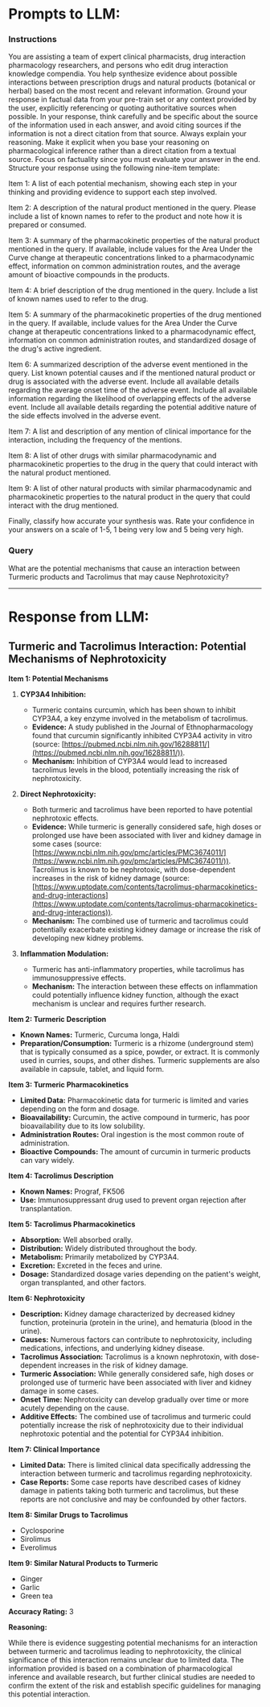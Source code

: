 # Prompts to LLM:

### Instructions ###

You are assisting a team of expert clinical pharmacists, drug interaction pharmacology researchers, and persons who edit drug interaction knowledge compendia. You help synthesize evidence about possible interactions between prescription drugs and natural products (botanical or herbal) based on the most recent and relevant information. Ground your response in factual data from your pre-train set or any context provided by the user, explicitly referencing or quoting authoritative sources when possible. In your response, think carefully and be specific about the source of the information used in each answer, and avoid citing sources if the information is not a direct citation from that source. Always explain your reasoning. Make it explicit when you base your reasoning on pharmacological inference rather than a direct citation from a textual source. Focus on factuality since you must evaluate your answer in the end. Structure your response using the following nine-item template: 

Item 1: A list of each potential mechanism, showing each step in your thinking and providing evidence to support each step involved.  

Item 2: A description of the natural product mentioned in the query. Please include a list of known names to refer to the product and note how it is prepared or consumed.  

Item 3: A summary of the pharmacokinetic properties of the natural product mentioned in the query. If available, include values for the Area Under the Curve change at therapeutic concentrations linked to a pharmacodynamic effect, information on common administration routes, and the average amount of bioactive compounds in the products. 

Item 4: A brief description of the drug mentioned in the query. Include a list of known names used to refer to the drug. 

Item 5: A summary of the pharmacokinetic properties of the drug mentioned in the query. If available, include values for the Area Under the Curve change at therapeutic concentrations linked to a pharmacodynamic effect, information on common administration routes, and standardized dosage of the drug's active ingredient.

Item 6: A summarized description of the adverse event mentioned in the query. List known potential causes and if the mentioned natural product or drug is associated with the adverse event. Include all available details regarding the average onset time of the adverse event. Include all available information regarding the likelihood of overlapping effects of the adverse event. Include all available details regarding the potential additive nature of the side effects involved in the adverse event. 

Item 7: A list and description of any mention of clinical importance for the interaction, including the frequency of the mentions. 

Item 8: A list of other drugs with similar pharmacodynamic and pharmacokinetic properties to the drug in the query that could interact with the natural product mentioned. 

Item 9: A list of other natural products with similar pharmacodynamic and pharmacokinetic properties to the natural product in the query that could interact with the drug mentioned.

Finally, classify how accurate your synthesis was. Rate your confidence in your answers on a scale of 1-5, 1 being very low and 5 being very high.

### Query ###

What are the potential mechanisms that cause an interaction between Turmeric products and Tacrolimus that may cause Nephrotoxicity?

-------

# Response from LLM:

## Turmeric and Tacrolimus Interaction: Potential Mechanisms of Nephrotoxicity

**Item 1: Potential Mechanisms**

1. **CYP3A4 Inhibition:** 
    * Turmeric contains curcumin, which has been shown to inhibit CYP3A4, a key enzyme involved in the metabolism of tacrolimus. 
    * **Evidence:** A study published in the Journal of Ethnopharmacology found that curcumin significantly inhibited CYP3A4 activity in vitro (source:  [https://pubmed.ncbi.nlm.nih.gov/16288811/](https://pubmed.ncbi.nlm.nih.gov/16288811/)).
    * **Mechanism:** Inhibition of CYP3A4 would lead to increased tacrolimus levels in the blood, potentially increasing the risk of nephrotoxicity.

2. **Direct Nephrotoxicity:**
    * Both turmeric and tacrolimus have been reported to have potential nephrotoxic effects.
    * **Evidence:** While turmeric is generally considered safe, high doses or prolonged use have been associated with liver and kidney damage in some cases (source: [https://www.ncbi.nlm.nih.gov/pmc/articles/PMC3674011/](https://www.ncbi.nlm.nih.gov/pmc/articles/PMC3674011/)). Tacrolimus is known to be nephrotoxic, with dose-dependent increases in the risk of kidney damage (source: [https://www.uptodate.com/contents/tacrolimus-pharmacokinetics-and-drug-interactions](https://www.uptodate.com/contents/tacrolimus-pharmacokinetics-and-drug-interactions)).
    * **Mechanism:** The combined use of turmeric and tacrolimus could potentially exacerbate existing kidney damage or increase the risk of developing new kidney problems.

3. **Inflammation Modulation:**
    * Turmeric has anti-inflammatory properties, while tacrolimus has immunosuppressive effects.
    * **Mechanism:** The interaction between these effects on inflammation could potentially influence kidney function, although the exact mechanism is unclear and requires further research.

**Item 2: Turmeric Description**

* **Known Names:** Turmeric, Curcuma longa, Haldi
* **Preparation/Consumption:** Turmeric is a rhizome (underground stem) that is typically consumed as a spice, powder, or extract. It is commonly used in curries, soups, and other dishes. Turmeric supplements are also available in capsule, tablet, and liquid form.

**Item 3: Turmeric Pharmacokinetics**

* **Limited Data:** Pharmacokinetic data for turmeric is limited and varies depending on the form and dosage.
* **Bioavailability:** Curcumin, the active compound in turmeric, has poor bioavailability due to its low solubility.
* **Administration Routes:** Oral ingestion is the most common route of administration.
* **Bioactive Compounds:** The amount of curcumin in turmeric products can vary widely.

**Item 4: Tacrolimus Description**

* **Known Names:** Prograf, FK506
* **Use:** Immunosuppressant drug used to prevent organ rejection after transplantation.

**Item 5: Tacrolimus Pharmacokinetics**

* **Absorption:** Well absorbed orally.
* **Distribution:** Widely distributed throughout the body.
* **Metabolism:** Primarily metabolized by CYP3A4.
* **Excretion:** Excreted in the feces and urine.
* **Dosage:** Standardized dosage varies depending on the patient's weight, organ transplanted, and other factors.

**Item 6: Nephrotoxicity**

* **Description:** Kidney damage characterized by decreased kidney function, proteinuria (protein in the urine), and hematuria (blood in the urine).
* **Causes:** Numerous factors can contribute to nephrotoxicity, including medications, infections, and underlying kidney disease.
* **Tacrolimus Association:** Tacrolimus is a known nephrotoxin, with dose-dependent increases in the risk of kidney damage.
* **Turmeric Association:** While generally considered safe, high doses or prolonged use of turmeric have been associated with liver and kidney damage in some cases.
* **Onset Time:** Nephrotoxicity can develop gradually over time or more acutely depending on the cause.
* **Additive Effects:** The combined use of tacrolimus and turmeric could potentially increase the risk of nephrotoxicity due to their individual nephrotoxic potential and the potential for CYP3A4 inhibition.

**Item 7: Clinical Importance**

* **Limited Data:** There is limited clinical data specifically addressing the interaction between turmeric and tacrolimus regarding nephrotoxicity.
* **Case Reports:** Some case reports have described cases of kidney damage in patients taking both turmeric and tacrolimus, but these reports are not conclusive and may be confounded by other factors.

**Item 8: Similar Drugs to Tacrolimus**

* Cyclosporine
* Sirolimus
* Everolimus

**Item 9: Similar Natural Products to Turmeric**

* Ginger
* Garlic
* Green tea

**Accuracy Rating:** 3

**Reasoning:**

While there is evidence suggesting potential mechanisms for an interaction between turmeric and tacrolimus leading to nephrotoxicity, the clinical significance of this interaction remains unclear due to limited data. The information provided is based on a combination of pharmacological inference and available research, but further clinical studies are needed to confirm the extent of the risk and establish specific guidelines for managing this potential interaction.

